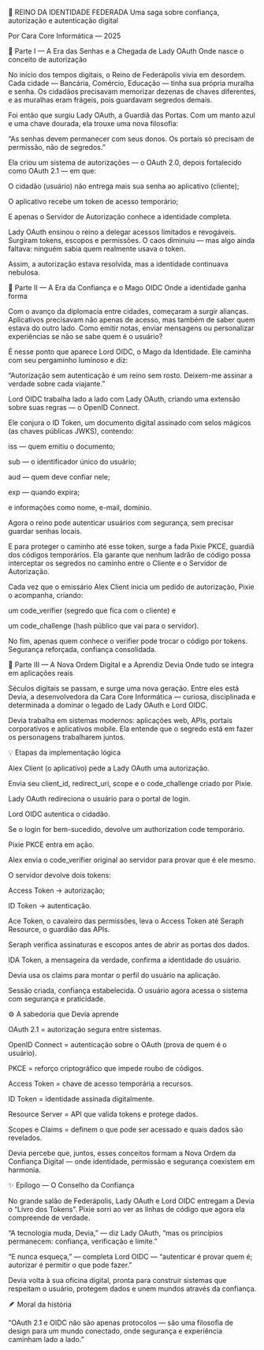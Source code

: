 🏰 REINO DA IDENTIDADE FEDERADA
Uma saga sobre confiança, autorização e autenticação digital

Por Cara Core Informática — 2025

📖 Parte I — A Era das Senhas e a Chegada de Lady OAuth
Onde nasce o conceito de autorização

No início dos tempos digitais, o Reino de Federápolis vivia em desordem.
Cada cidade — Bancária, Comércio, Educação — tinha sua própria muralha e senha.
Os cidadãos precisavam memorizar dezenas de chaves diferentes, e as muralhas eram frágeis, pois guardavam segredos demais.

Foi então que surgiu Lady OAuth, a Guardiã das Portas.
Com um manto azul e uma chave dourada, ela trouxe uma nova filosofia:

“As senhas devem permanecer com seus donos.
Os portais só precisam de permissão, não de segredos.”

Ela criou um sistema de autorizações — o OAuth 2.0, depois fortalecido como OAuth 2.1 — em que:

O cidadão (usuário) não entrega mais sua senha ao aplicativo (cliente);

O aplicativo recebe um token de acesso temporário;

E apenas o Servidor de Autorização conhece a identidade completa.

Lady OAuth ensinou o reino a delegar acessos limitados e revogáveis.
Surgiram tokens, escopos e permissões.
O caos diminuiu — mas algo ainda faltava: ninguém sabia quem realmente usava o token.

Assim, a autorização estava resolvida, mas a identidade continuava nebulosa.

📖 Parte II — A Era da Confiança e o Mago OIDC
Onde a identidade ganha forma

Com o avanço da diplomacia entre cidades, começaram a surgir alianças.
Aplicativos precisavam não apenas de acesso, mas também de saber quem estava do outro lado.
Como emitir notas, enviar mensagens ou personalizar experiências se não se sabe quem é o usuário?

É nesse ponto que aparece Lord OIDC, o Mago da Identidade.
Ele caminha com seu pergaminho luminoso e diz:

“Autorização sem autenticação é um reino sem rosto.
Deixem-me assinar a verdade sobre cada viajante.”

Lord OIDC trabalha lado a lado com Lady OAuth, criando uma extensão sobre suas regras — o OpenID Connect.

Ele conjura o ID Token, um documento digital assinado com selos mágicos (as chaves públicas JWKS), contendo:

iss — quem emitiu o documento;

sub — o identificador único do usuário;

aud — quem deve confiar nele;

exp — quando expira;

e informações como nome, e-mail, domínio.

Agora o reino pode autenticar usuários com segurança, sem precisar guardar senhas locais.

E para proteger o caminho até esse token, surge a fada Pixie PKCE, guardiã dos códigos temporários.
Ela garante que nenhum ladrão de código possa interceptar os segredos no caminho entre o Cliente e o Servidor de Autorização.

Cada vez que o emissário Alex Client inicia um pedido de autorização, Pixie o acompanha, criando:

um code_verifier (segredo que fica com o cliente) e

um code_challenge (hash público que vai para o servidor).

No fim, apenas quem conhece o verifier pode trocar o código por tokens.
Segurança reforçada, confiança consolidada.

📖 Parte III — A Nova Ordem Digital e a Aprendiz Devia
Onde tudo se integra em aplicações reais

Séculos digitais se passam, e surge uma nova geração.
Entre eles está Devia, a desenvolvedora da Cara Core Informática — curiosa, disciplinada e determinada a dominar o legado de Lady OAuth e Lord OIDC.

Devia trabalha em sistemas modernos: aplicações web, APIs, portais corporativos e aplicativos mobile.
Ela entende que o segredo está em fazer os personagens trabalharem juntos.

💡 Etapas da implementação lógica

Alex Client (o aplicativo) pede a Lady OAuth uma autorização.

Envia seu client_id, redirect_uri, scope e o code_challenge criado por Pixie.

Lady OAuth redireciona o usuário para o portal de login.

Lord OIDC autentica o cidadão.

Se o login for bem-sucedido, devolve um authorization code temporário.

Pixie PKCE entra em ação.

Alex envia o code_verifier original ao servidor para provar que é ele mesmo.

O servidor devolve dois tokens:

Access Token → autorização;

ID Token → autenticação.

Ace Token, o cavaleiro das permissões, leva o Access Token até Seraph Resource, o guardião das APIs.

Seraph verifica assinaturas e escopos antes de abrir as portas dos dados.

IDA Token, a mensageira da verdade, confirma a identidade do usuário.

Devia usa os claims para montar o perfil do usuário na aplicação.

Sessão criada, confiança estabelecida.
O usuário agora acessa o sistema com segurança e praticidade.

⚙️ A sabedoria que Devia aprende

OAuth 2.1 = autorização segura entre sistemas.

OpenID Connect = autenticação sobre o OAuth (prova de quem é o usuário).

PKCE = reforço criptográfico que impede roubo de códigos.

Access Token = chave de acesso temporária a recursos.

ID Token = identidade assinada digitalmente.

Resource Server = API que valida tokens e protege dados.

Scopes e Claims = definem o que pode ser acessado e quais dados são revelados.

Devia percebe que, juntos, esses conceitos formam a Nova Ordem da Confiança Digital — onde identidade, permissão e segurança coexistem em harmonia.

✨ Epílogo — O Conselho da Confiança

No grande salão de Federápolis, Lady OAuth e Lord OIDC entregam a Devia o “Livro dos Tokens”.
Pixie sorri ao ver as linhas de código que agora ela compreende de verdade.

“A tecnologia muda, Devia,” — diz Lady OAuth,
“mas os princípios permanecem: confiança, verificação e limite.”

“E nunca esqueça,” — completa Lord OIDC —
“autenticar é provar quem é; autorizar é permitir o que pode fazer.”

Devia volta à sua oficina digital, pronta para construir sistemas que respeitam o usuário, protegem dados e unem mundos através da confiança.

🪶 Moral da história

“OAuth 2.1 e OIDC não são apenas protocolos —
são uma filosofia de design para um mundo conectado,
onde segurança e experiência caminham lado a lado.”
